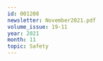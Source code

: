 ```yaml
---
id: 001208
newsletter: November2021.pdf
volume_issue: 19-11
year: 2021
month: 11
topic: Safety
---
```

